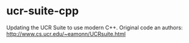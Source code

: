 # ucr-suite-cpp
Updating the UCR Suite to use modern C++. Original code an authors: http://www.cs.ucr.edu/~eamonn/UCRsuite.html
